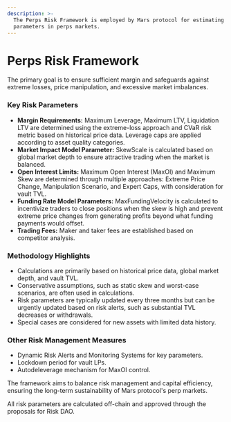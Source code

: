```yaml
---
description: >-
  The Perps Risk Framework is employed by Mars protocol for estimating risk
  parameters in perps markets.
---
```


# Perps Risk Framework

The primary goal is to ensure sufficient margin and safeguards against extreme losses, price manipulation, and excessive market imbalances.

### Key Risk Parameters

* **Margin Requirements:** Maximum Leverage, Maximum LTV, Liquidation LTV are determined using the extreme-loss approach and CVaR risk metric based on historical price data. Leverage caps are applied according to asset quality categories.
* **Market Impact Model Parameter:** SkewScale is calculated based on global market depth to ensure attractive trading when the market is balanced.
* **Open Interest Limits:** Maximum Open Interest (MaxOI) and Maximum Skew are determined through multiple approaches: Extreme Price Change, Manipulation Scenario, and Expert Caps, with consideration for vault TVL.
* **Funding Rate Model Parameters:** MaxFundingVelocity is calculated to incentivize traders to close positions when the skew is high and prevent extreme price changes from generating profits beyond what funding payments would offset.
* **Trading Fees:** Maker and taker fees are established based on competitor analysis.

### Methodology Highlights

* Calculations are primarily based on historical price data, global market depth, and vault TVL.
* Conservative assumptions, such as static skew and worst-case scenarios, are often used in calculations.
* Risk parameters are typically updated every three months but can be urgently updated based on risk alerts, such as substantial TVL decreases or withdrawals.
* Special cases are considered for new assets with limited data history.

### Other Risk Management Measures

* Dynamic Risk Alerts and Monitoring Systems for key parameters.
* Lockdown period for vault LPs.
* Autodeleverage mechanism for MaxOI control.

The framework aims to balance risk management and capital efficiency, ensuring the long-term sustainability of Mars protocol's perp markets.

All risk parameters are calculated off-chain and approved through the proposals for Risk DAO.
